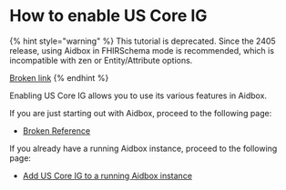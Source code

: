# How to enable US Core IG

{% hint style="warning" %}
This tutorial is deprecated. Since the 2405 release, using Aidbox in FHIRSchema mode is recommended, which is incompatible with zen or Entity/Attribute options.

[Broken link](broken-reference)
{% endhint %}

Enabling US Core IG allows you to use its various features in Aidbox.

If you are just starting out with Aidbox, proceed to the following page:

* [Broken Reference](broken-reference)

If you already have a running Aidbox instance, proceed to the following page:

* [Add US Core IG to a running Aidbox instance](add-us-core-ig-to-a-running-aidbox-instance.md)
